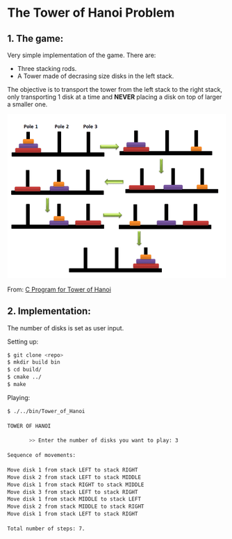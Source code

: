 # The Tower of Hanoi Problem 

## 1. The game:

Very simple implementation of the game. There are:
 - Three stacking rods.
 - A Tower made of decrasing size disks in the left stack.

The objective is to transport the tower from the left stack to the right stack, only transporting 1 disk at a time and **NEVER** placing a disk on top of larger a smaller one.

![Tower of Hanoi visualization](src/hanoi.png)

From: [C Program for Tower of Hanoi](http://elgoacademy.org/c-program-for-tower-of-hanoi/)

## 2. Implementation:

The number of disks is set as user input.

Setting up:

```sh
$ git clone <repo>
$ mkdir build bin
$ cd build/
$ cmake ../
$ make
```

Playing:

```sh
$ ./../bin/Tower_of_Hanoi

TOWER OF HANOI

       >> Enter the number of disks you want to play: 3

Sequence of movements:

Move disk 1 from stack LEFT to stack RIGHT
Move disk 2 from stack LEFT to stack MIDDLE
Move disk 1 from stack RIGHT to stack MIDDLE
Move disk 3 from stack LEFT to stack RIGHT
Move disk 1 from stack MIDDLE to stack LEFT
Move disk 2 from stack MIDDLE to stack RIGHT
Move disk 1 from stack LEFT to stack RIGHT

Total number of steps: 7.
```